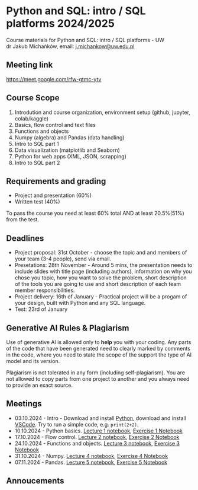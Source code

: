 # Python and SQL: intro / SQL platforms 2024/2025
Course materials for Python and SQL: intro / SQL platforms - UW\
dr Jakub Michańków, email: j.michankow@uw.edu.pl

## Meeting link
https://meet.google.com/rfw-gtmc-ytv

## Course Scope

1. Introdution and course organization, environment setup (github, jupyter, colab/kaggle)
2. Basics, flow control and text files
3. Functions and objects
4. Numpy (algebra) and Pandas (data handling)
5. Intro to SQL part 1
6. Data visualization (matplotlib and Seaborn)
7. Python for web apps (XML, JSON, scrapping)
8. Intro to SQL part 2

## Requirements and grading
- Project and presentation (60%)
- Written test (40%)
  
To pass the course you need at least 60% total AND at least 20.5%(51%) from the test.

## Deadlines
- Project proposal: 31st October - choose the topic and and members of your team (3-4 people), send via email.
- Presetations: 28th November - Around 5 mins, the presentation needs to include slides with title page (including authors), information on why you chose you topic, how you want to solve the problem, short description of the tools you are going to use and short description of each team member responsibilities.
- Project delivery: 16th of January - Practical project will be a progam of your design, built with Python and any SQL language.
- Test: 23rd of January

## Generative AI Rules & Plagiarism

Use of generative AI is allowed only to **help** you with your coding. Any parts of the code that have been generated need to clearly marked by comments in the code, where you need to state the scope of the support the type of AI model and its version.

Plagiarism is not tolerated in any form (including self-plagiarism). You are not allowed to copy parts from one project to another and you always need to provide an exact source.

## Meetings
- 03.10.2024 - Intro - Download and install [Python](https://www.python.org/downloads/), download and install [VSCode](https://code.visualstudio.com/download). Try to run a simple code, e.g. `print(2+2)`.
- 10.10.2024 - Python basics. [Lecture 1 notebook](https://github.com/glowform/intro_python_sql_2024/blob/main/notebooks/01_Python_basics.ipynb), [Exercise 1 Notebook](https://github.com/glowform/intro_python_sql_2024/blob/main/exercises/ex_01.ipynb)
- 17.10.2024 - Flow control. [Lecture 2 notebook](https://github.com/glowform/intro_python_sql_2024/blob/main/notebooks/02_Memory_flow_control.ipynb), [Exercise 2 Notebook](https://github.com/glowform/intro_python_sql_2024/blob/main/exercises/ex_02.ipynb)
- 24.10.2024 - Functions and objects. [Lecture 3 notebook](https://github.com/glowform/intro_python_sql_2024/blob/main/notebooks/03_Functions_and_Objects.ipynb), [Exercise 3 Notebook](https://github.com/glowform/intro_python_sql_2024/blob/main/exercises/ex_03.ipynb)
- 31.10.2024 - Numpy. [Lecture 4 notebook](https://github.com/glowform/intro_python_sql_2024/blob/main/notebooks/04_NumPy.ipynb), [Exercise 4 Notebook](https://github.com/glowform/intro_python_sql_2024/blob/main/exercises/ex_04.ipynb)
- 07.11.2024 - Pandas. [Lecture 5 notebook](https://github.com/glowform/intro_python_sql_2024/blob/main/notebooks/05_Pandas.ipynb), [Exercise 5 Notebook](https://github.com/glowform/intro_python_sql_2024/blob/main/exercises/ex_05.ipynb) 


## Annoucements
